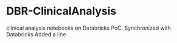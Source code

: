 # DBR-ClinicalAnalysis
clinical analysis notebooks on Databricks PoC.
Synchronized with Databricks
Added a line
